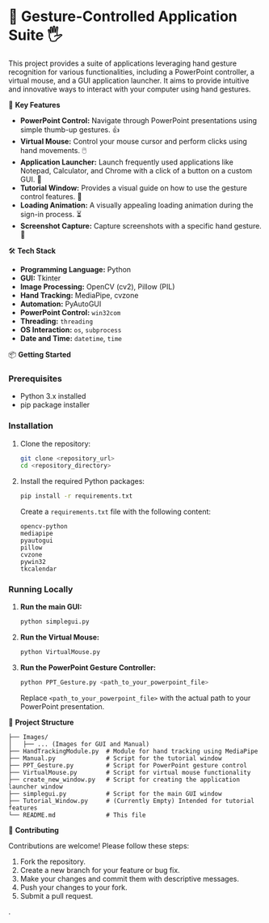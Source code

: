 # 👋 Gesture-Controlled Application Suite 🖐️

This project provides a suite of applications leveraging hand gesture recognition for various functionalities, including a PowerPoint controller, a virtual mouse, and a GUI application launcher. It aims to provide intuitive and innovative ways to interact with your computer using hand gestures.

🚀 **Key Features**

*   **PowerPoint Control:** Navigate through PowerPoint presentations using simple thumb-up gestures. 👍
*   **Virtual Mouse:** Control your mouse cursor and perform clicks using hand movements. 🖱️
*   **Application Launcher:** Launch frequently used applications like Notepad, Calculator, and Chrome with a click of a button on a custom GUI. 🚀
*   **Tutorial Window:** Provides a visual guide on how to use the gesture control features. 📖
*   **Loading Animation:** A visually appealing loading animation during the sign-in process. ⏳
*   **Screenshot Capture:** Capture screenshots with a specific hand gesture. 📸

🛠️ **Tech Stack**

*   **Programming Language:** Python
*   **GUI:** Tkinter
*   **Image Processing:** OpenCV (cv2), Pillow (PIL)
*   **Hand Tracking:** MediaPipe, cvzone
*   **Automation:** PyAutoGUI
*   **PowerPoint Control:** `win32com`
*   **Threading:** `threading`
*   **OS Interaction:** `os`, `subprocess`
*   **Date and Time:** `datetime`, `time`

📦 **Getting Started**

### Prerequisites

*   Python 3.x installed
*   pip package installer

### Installation

1.  Clone the repository:

    ```bash
    git clone <repository_url>
    cd <repository_directory>
    ```

2.  Install the required Python packages:

    ```bash
    pip install -r requirements.txt
    ```

    Create a `requirements.txt` file with the following content:

    ```
    opencv-python
    mediapipe
    pyautogui
    pillow
    cvzone
    pywin32
    tkcalendar
    ```

### Running Locally

1.  **Run the main GUI:**

    ```bash
    python simplegui.py
    ```

2.  **Run the Virtual Mouse:**

    ```bash
    python VirtualMouse.py
    ```

3.  **Run the PowerPoint Gesture Controller:**

    ```bash
    python PPT_Gesture.py <path_to_your_powerpoint_file>
    ```
    Replace `<path_to_your_powerpoint_file>` with the actual path to your PowerPoint presentation.

📂 **Project Structure**

```
├── Images/
│   ├── ... (Images for GUI and Manual)
├── HandTrackingModule.py  # Module for hand tracking using MediaPipe
├── Manual.py              # Script for the tutorial window
├── PPT_Gesture.py         # Script for PowerPoint gesture control
├── VirtualMouse.py        # Script for virtual mouse functionality
├── create_new_window.py   # Script for creating the application launcher window
├── simplegui.py           # Script for the main GUI window
├── Tutorial_Window.py     # (Currently Empty) Intended for tutorial features
└── README.md              # This file
```


🤝 **Contributing**

Contributions are welcome! Please follow these steps:

1.  Fork the repository.
2.  Create a new branch for your feature or bug fix.
3.  Make your changes and commit them with descriptive messages.
4.  Push your changes to your fork.
5.  Submit a pull request.



.
